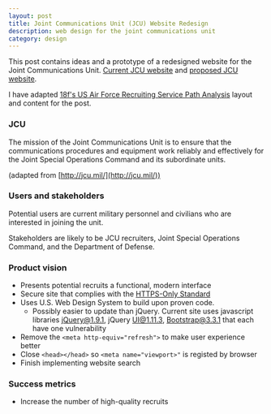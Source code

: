 ```yaml
---
layout: post
title: Joint Communications Unit (JCU) Website Redesign
description: web design for the joint communications unit
category: design
---
```


This post contains ideas and a prototype of a redesigned website for the Joint Communications Unit. [Current JCU website](http://jcu.mil) and [proposed JCU website](https://johnrieth.github.io/jcu/).

I have adapted [18f's US Air Force Recruiting Service Path Analysis](https://github.com/18F/afrs-pa/blob/master/README.md) layout and content for the post.

### JCU

The mission of the Joint Communications Unit is to ensure that the communications procedures and equipment work reliably and effectively for the Joint Special Operations Command and its subordinate units.

(adapted from [http://jcu.mil/](http://jcu.mil/))

### Users and stakeholders

Potential users are current military personnel and civilians who are interested in joining the unit.

Stakeholders are likely to be JCU recruiters, Joint Special Operations Command, and the Department of Defense.

### Product vision

* Presents potential recruits a functional, modern interface
* Secure site that complies with the [HTTPS-Only Standard](https://https.cio.gov/)
* Uses U.S. Web Design System to build upon proven code.
    * Possibly easier to update than jQuery. Current site uses javascript libraries jQuery@1.9.1, jQuery UI@1.11.3, Bootstrap@3.3.1 that each have one vulnerability
* Remove the ```<meta http-equiv="refresh">``` to make user experience better
* Close ```<head></head>``` so ```<meta name="viewport>"``` is registed by browser
* Finish implementing website search

### Success metrics

* Increase the number of high-quality recruits
